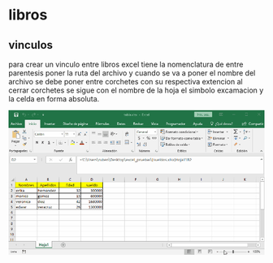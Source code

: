 # libros

## vinculos

para crear un vinculo entre libros excel tiene la nomenclatura de entre parentesis poner la ruta del archivo y cuando se va a poner el nombre del archivo se debe poner entre corchetes con su respectiva extencion al cerrar corchetes se sigue con el nombre de la hoja el simbolo excamacion y la celda en forma absoluta.

![vinculos a otros libros](../0_img/enlaces.gif)